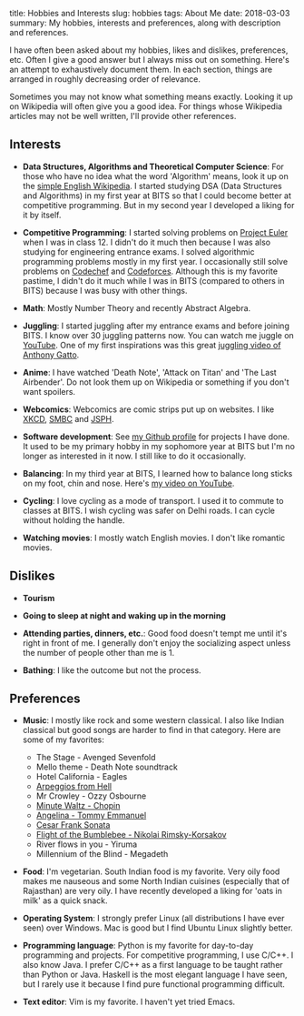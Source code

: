 title: Hobbies and Interests
slug: hobbies
tags: About Me
date: 2018-03-03
summary: My hobbies, interests and preferences, along with description and references.


I have often been asked about my hobbies, likes and dislikes, preferences, etc.
Often I give a good answer but I always miss out on something.
Here's an attempt to exhaustively document them.
In each section, things are arranged in roughly decreasing order of relevance.

Sometimes you may not know what something means exactly.
Looking it up on Wikipedia will often give you a good idea.
For things whose Wikipedia articles may not be well written,
I'll provide other references.


## Interests

* **Data Structures, Algorithms and Theoretical Computer Science**:
  For those who have no idea what the word 'Algorithm' means, look it up on the
  [simple English Wikipedia](https://simple.wikipedia.org/wiki/Algorithm).
  I started studying DSA (Data Structures and Algorithms) in my first year at BITS
  so that I could become better at competitive programming.
  But in my second year I developed a liking for it by itself.

* **Competitive Programming**:
  I started solving problems on [Project Euler](https://projecteuler.net) when I was in class 12.
  I didn't do it much then because I was also studying for engineering entrance exams.
  I solved algorithmic programming problems mostly in my first year.
  I occasionally still solve problems on [Codechef](https://www.codechef.com) and [Codeforces](http://codeforces.com).
  Although this is my favorite pastime, I didn't do it much while I was in BITS
  (compared to others in BITS) because I was busy with other things.

* **Math**: Mostly Number Theory and recently Abstract Algebra.

* **Juggling**:
  I started juggling after my entrance exams and before joining BITS.
  I know over 30 juggling patterns now. You can watch me juggle on
  [YouTube](https://www.youtube.com/watch?v=gHr2-w0mQrk&list=PLUFqnl0Lfwwznpx15zIcBgzq4HsXLfLel).
  One of my first inspirations was this great
  [juggling video of Anthony Gatto](https://www.youtube.com/watch?v=wP8tbLBls_M).

* **Anime**:
  I have watched 'Death Note', 'Attack on Titan' and 'The Last Airbender'.
  Do not look them up on Wikipedia or something if you don't want spoilers.

* **Webcomics**:
  Webcomics are comic strips put up on websites.
  I like [XKCD](https://xkcd.com), [SMBC](https://smbc-comics.com) and [JSPH](https://www.jspowerhour.com).

* **Software development**:
  See [my Github profile](https://github.com/sharmaeklavya2) for projects I have done.
  It used to be my primary hobby in my sophomore year at BITS but I'm no longer as interested in it now.
  I still like to do it occasionally.

* **Balancing**:
  In my third year at BITS, I learned how to balance long sticks on my foot, chin and nose.
  Here's [my video on YouTube](https://www.youtube.com/watch?v=sOju-b6JRxI).

* **Cycling**:
  I love cycling as a mode of transport. I used it to commute to classes at BITS.
  I wish cycling was safer on Delhi roads. I can cycle without holding the handle.

* **Watching movies**:
  I mostly watch English movies. I don't like romantic movies.


## Dislikes

* **Tourism**

* **Going to sleep at night and waking up in the morning**

* **Attending parties, dinners, etc.**:
  Good food doesn't tempt me until it's right in front of me.
  I generally don't enjoy the socializing aspect unless the number of people other than me is 1.

* **Bathing**: I like the outcome but not the process.


## Preferences

* **Music**:
  I mostly like rock and some western classical.
  I also like Indian classical but good songs are harder to find in that category.
  Here are some of my favorites:

    * The Stage - Avenged Sevenfold
    * Mello theme - Death Note soundtrack
    * Hotel California - Eagles
    * [Arpeggios from Hell](https://www.youtube.com/watch?v=1B4pZBmI_gU)
    * Mr Crowley - Ozzy Osbourne
    * [Minute Waltz - Chopin](https://www.youtube.com/watch?v=I6y0eYcIJ5I)
    * [Angelina - Tommy Emmanuel](https://www.youtube.com/watch?v=XWS1IRF_IFA)
    * [Cesar Frank Sonata](https://www.youtube.com/watch?v=c5bzrB5QbSY)
    * [Flight of the Bumblebee - Nikolai Rimsky-Korsakov](https://www.youtube.com/watch?v=_sHURJwNjB8)
    * River flows in you - Yiruma
    * Millennium of the Blind - Megadeth

* **Food**:
  I'm vegetarian. South Indian food is my favorite.
  Very oily food makes me nauseous and some North Indian cuisines (especially that of Rajasthan) are very oily.
  I have recently developed a liking for 'oats in milk' as a quick snack.

* **Operating System**:
  I strongly prefer Linux (all distributions I have ever seen) over Windows.
  Mac is good but I find Ubuntu Linux slightly better.

* **Programming language**:
  Python is my favorite for day-to-day programming and projects.
  For competitive programming, I use C/C++. I also know Java.
  I prefer C/C++ as a first language to be taught rather than Python or Java.
  Haskell is the most elegant language I have seen,
  but I rarely use it because I find pure functional programming difficult.

* **Text editor**: Vim is my favorite. I haven't yet tried Emacs.
